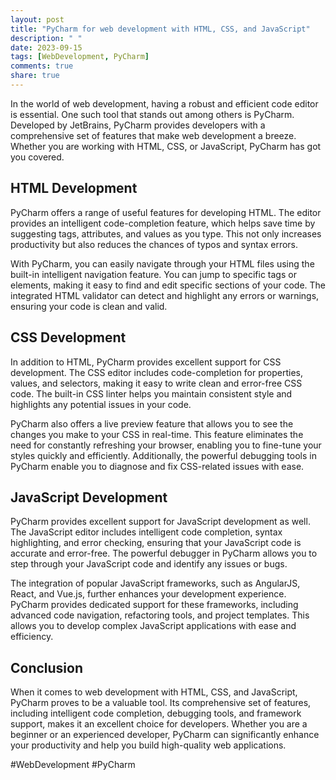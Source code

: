 ```yaml
---
layout: post
title: "PyCharm for web development with HTML, CSS, and JavaScript"
description: " "
date: 2023-09-15
tags: [WebDevelopment, PyCharm]
comments: true
share: true
---
```


In the world of web development, having a robust and efficient code editor is essential. One such tool that stands out among others is PyCharm. Developed by JetBrains, PyCharm provides developers with a comprehensive set of features that make web development a breeze. Whether you are working with HTML, CSS, or JavaScript, PyCharm has got you covered.

## HTML Development

PyCharm offers a range of useful features for developing HTML. The editor provides an intelligent code-completion feature, which helps save time by suggesting tags, attributes, and values as you type. This not only increases productivity but also reduces the chances of typos and syntax errors.

With PyCharm, you can easily navigate through your HTML files using the built-in intelligent navigation feature. You can jump to specific tags or elements, making it easy to find and edit specific sections of your code. The integrated HTML validator can detect and highlight any errors or warnings, ensuring your code is clean and valid.

## CSS Development

In addition to HTML, PyCharm provides excellent support for CSS development. The CSS editor includes code-completion for properties, values, and selectors, making it easy to write clean and error-free CSS code. The built-in CSS linter helps you maintain consistent style and highlights any potential issues in your code.

PyCharm also offers a live preview feature that allows you to see the changes you make to your CSS in real-time. This feature eliminates the need for constantly refreshing your browser, enabling you to fine-tune your styles quickly and efficiently. Additionally, the powerful debugging tools in PyCharm enable you to diagnose and fix CSS-related issues with ease.

## JavaScript Development

PyCharm provides excellent support for JavaScript development as well. The JavaScript editor includes intelligent code completion, syntax highlighting, and error checking, ensuring that your JavaScript code is accurate and error-free. The powerful debugger in PyCharm allows you to step through your JavaScript code and identify any issues or bugs.

The integration of popular JavaScript frameworks, such as AngularJS, React, and Vue.js, further enhances your development experience. PyCharm provides dedicated support for these frameworks, including advanced code navigation, refactoring tools, and project templates. This allows you to develop complex JavaScript applications with ease and efficiency.

## Conclusion

When it comes to web development with HTML, CSS, and JavaScript, PyCharm proves to be a valuable tool. Its comprehensive set of features, including intelligent code completion, debugging tools, and framework support, makes it an excellent choice for developers. Whether you are a beginner or an experienced developer, PyCharm can significantly enhance your productivity and help you build high-quality web applications.

#WebDevelopment #PyCharm